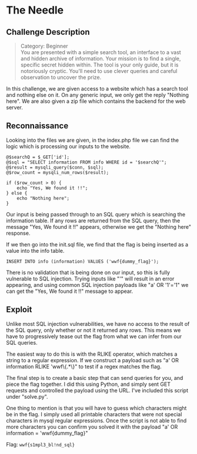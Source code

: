 # The Needle

## Challenge Description

> Category: Beginner\
> You are presented with a simple search tool, an interface to a vast and hidden archive of information. Your mission is to find a single, specific secret hidden within. The tool is your only guide, but it is notoriously cryptic. You'll need to use clever queries and careful observation to uncover the prize.

In this challenge, we are given access to a website which has a search tool and nothing else on it. On any generic input, we only get the reply "Nothing here". We are also given a zip file which contains the backend for the web server.

## Reconnaissance

Looking into the files we are given, in the index.php file we can find the logic which is processing our inputs to the website.

```
@$searchQ = $_GET['id'];
@$sql = "SELECT information FROM info WHERE id = '$searchQ'";
@$result = mysqli_query($conn, $sql);
@$row_count = mysqli_num_rows($result);

if ($row_count > 0) {
    echo "Yes, We found it !!";
} else {
    echo "Nothing here";
}
```

Our input is being passed through to an SQL query which is searching the information table. If any rows are returned from the SQL query, then the message "Yes, We found it !!" appears, otherwise we get the "Nothing here" response.

If we then go into the init.sql file, we find that the flag is being inserted as a value into the info table.

```
INSERT INTO info (information) VALUES ('wwf{dummy_flag}');
```

There is no validation that is being done on our input, so this is fully vulnerable to SQL injection. Trying inputs like "'" will result in an error appearing, and using common SQL injection payloads like "a' OR '1'='1" we can get the "Yes, We found it !!" message to appear.

## Exploit

Unlike most SQL injection vulnerabilities, we have no access to the result of the SQL query, only whether or not it returned any rows. This means we have to progressively tease out the flag from what we can infer from our SQL queries.

The easiest way to do this is with the RLIKE operator, which matches a string to a regular expression. If we construct a payload such as "a' OR information RLIKE 'wwf\\{.*\\}" to test if a regex matches the flag.

The final step is to create a basic step that can send queries for you, and piece the flag together. I did this using Python, and simply sent GET requests and controlled the payload using the URL. I've included this script under "solve.py".

One thing to mention is that you will have to guess which characters might be in the flag. I simply used all printable characters that were not special characters in mysql regular expressions. Once the script is not able to find more characters you can confirm you solved it with the payload "a' OR information = 'wwf{dummy_flag}"

Flag: `wwf{s1mpl3_bl!nd_sql}`